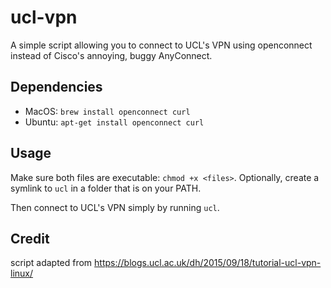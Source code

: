# ucl-vpn
A simple script allowing you to connect to UCL's VPN using openconnect instead of Cisco's annoying, buggy AnyConnect.

## Dependencies
* MacOS: `brew install openconnect curl`
* Ubuntu: `apt-get install openconnect curl`

## Usage
Make sure both files are executable: `chmod +x <files>`.
Optionally, create a symlink to `ucl` in a folder that is on your PATH.

Then connect to UCL's VPN simply by running `ucl`.

## Credit
script adapted from https://blogs.ucl.ac.uk/dh/2015/09/18/tutorial-ucl-vpn-linux/
